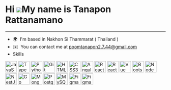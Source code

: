 Hi ![](https://user-images.githubusercontent.com/18350557/176309783-0785949b-9127-417c-8b55-ab5a4333674e.gif)My name is Tanapon Rattanamano
===========================================================================================================================================

--------------

*   🌍  I'm based in Nakhon Si Thammarat ( Thailand )
*   ✉️  You can contact me at [poomtanapon2.7.44@gmail.com](mailto:poomtanapon2.7.44@gmail.com)
*    Skills

<p align="left">

 <img src="https://raw.githubusercontent.com/danielcranney/readme-generator/main/public/icons/skills/javascript-colored.svg" width="36" height="36" alt="JavaScript" />

 

<img src="https://raw.githubusercontent.com/danielcranney/readme-generator/main/public/icons/skills/typescript-colored.svg" width="36" height="36" alt="TypeScript"/>


<img src="https://raw.githubusercontent.com/danielcranney/readme-generator/main/public/icons/skills/python-colored.svg" width="36" height="36" alt="Python"/>



<img src="https://raw.githubusercontent.com/danielcranney/readme-generator/main/public/icons/skills/git-colored.svg" width="36" height="36" alt="Git" />



<img src="https://raw.githubusercontent.com/danielcranney/readme-generator/main/public/icons/skills/html5-colored.svg" width="36" height="36" alt="HTML5" />




<img src="https://raw.githubusercontent.com/danielcranney/readme-generator/main/public/icons/skills/css3-colored.svg" width="36" height="36" alt="CSS3" />



<img src="https://raw.githubusercontent.com/danielcranney/readme-generator/main/public/icons/skills/angularjs-colored.svg" width="36" height="36" alt="Angular" />


<img src="https://raw.githubusercontent.com/danielcranney/readme-generator/main/public/icons/skills/react-colored.svg" width="36" height="36" alt="React" />


<img src="https://raw.githubusercontent.com/danielcranney/readme-generator/main/public/icons/skills/flutter-colored.svg" width="36" height="36" alt="React" />


<img src="https://raw.githubusercontent.com/danielcranney/readme-generator/main/public/icons/skills/vuejs-colored.svg" width="36" height="36" alt="Vue" />



<img src="https://raw.githubusercontent.com/danielcranney/readme-generator/main/public/icons/skills/bootstrap-colored.svg" width="36" height="36" alt="Bootstrap" />



<img src="https://raw.githubusercontent.com/danielcranney/readme-generator/main/public/icons/skills/nodejs-colored.svg" width="36" height="36" alt="NodeJS" />


<img src="https://raw.githubusercontent.com/danielcranney/readme-generator/main/public/icons/skills/nestjs-colored.svg" width="36" height="36" alt="NestJS" />

 

<img src="https://raw.githubusercontent.com/danielcranney/readme-generator/main/public/icons/skills/go-colored.svg" width="36" height="36" alt="Go" />



<img src="https://raw.githubusercontent.com/danielcranney/readme-generator/main/public/icons/skills/mongodb-colored.svg" width="36" height="36" alt="MongoDB" />



<img src="https://raw.githubusercontent.com/danielcranney/readme-generator/main/public/icons/skills/postgresql-colored.svg" width="36" height="36" alt="PostgreSQL" />



 <img src="https://raw.githubusercontent.com/danielcranney/readme-generator/main/public/icons/skills/mysql-colored.svg" width="36" height="36" alt="MySQL" />

 

<img src="https://raw.githubusercontent.com/danielcranney/readme-generator/main/public/icons/skills/figma-colored.svg" width="36" height="36" alt="Figma" />

<img src="https://raw.githubusercontent.com/danielcranney/readme-generator/main/public/icons/skills/docker-colored.svg" width="36" height="36" alt="Figma" />
 
  
 </p>
                    
                
